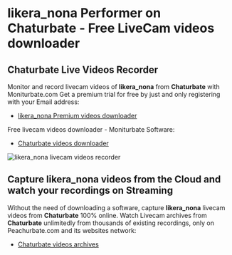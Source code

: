 # likera_nona Performer on Chaturbate - Free LiveCam videos downloader

## Chaturbate Live Videos Recorder

Monitor and record livecam videos of **likera_nona** from **Chaturbate** with Moniturbate.com
Get a premium trial for free by just and only registering with your Email address:
* [likera_nona Premium videos downloader](https://moniturbate.com/request-demo-licence-key.html)

Free livecam videos downloader - Moniturbate Software:
* [Chaturbate videos downloader](https://moniturbate.com/moniturbate-download-software.html)

![likera_nona livecam videos recorder](https://peachurnet.com/templates/moniturbate-software.png)


## Capture likera_nona videos from the Cloud and watch your recordings on Streaming

Without the need of downloading a software, capture **likera_nona** livecam videos from **Chaturbate** 100% online.
Watch Livecam archives from **Chaturbate** unlimitedly from thousands of existing recordings, only on Peachurbate.com and its websites network:
* [Chaturbate videos archives](https://peachurnet.com/)